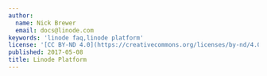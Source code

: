 ```yaml
---
author:
  name: Nick Brewer
  email: docs@linode.com
keywords: 'linode faq,linode platform'
license: '[CC BY-ND 4.0](https://creativecommons.org/licenses/by-nd/4.0)'
published: 2017-05-08
title: Linode Platform
---
```

